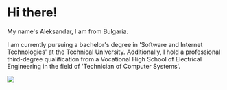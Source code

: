 # Hi there!

My name's Aleksandar, I am from Bulgaria.

I am currently pursuing a bachelor's degree in 'Software and Internet Technologies' at the Technical University. Additionally, I hold a professional third-degree qualification from a Vocational High School of Electrical Engineering in the field of 'Technician of Computer Systems'.

![](https://komarev.com/ghpvc/?username=AleksandarHaralanov&color=red)
